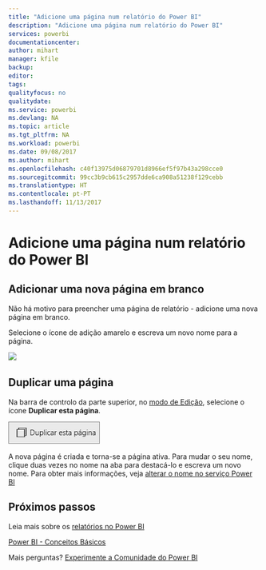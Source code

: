```yaml
---
title: "Adicione uma página num relatório do Power BI"
description: "Adicione uma página num relatório do Power BI"
services: powerbi
documentationcenter: 
author: mihart
manager: kfile
backup: 
editor: 
tags: 
qualityfocus: no
qualitydate: 
ms.service: powerbi
ms.devlang: NA
ms.topic: article
ms.tgt_pltfrm: NA
ms.workload: powerbi
ms.date: 09/08/2017
ms.author: mihart
ms.openlocfilehash: c40f13975d06879701d8966ef5f97b43a298cce0
ms.sourcegitcommit: 99cc3b9cb615c2957dde6ca908a51238f129cebb
ms.translationtype: HT
ms.contentlocale: pt-PT
ms.lasthandoff: 11/13/2017
---
```

# <a name="add-a-page-to-a-power-bi-report"></a>Adicione uma página num relatório do Power BI
## <a name="add-a-new-blank-page"></a>Adicionar uma nova página em branco
Não há motivo para preencher uma página de relatório - adicione uma nova página em branco.

Selecione o ícone de adição amarelo e escreva um novo nome para a página.  

![](media/power-bi-report-add-page/reorderpages2.gif)

## <a name="duplicate-a-page"></a>Duplicar uma página
Na barra de controlo da parte superior, no [modo de Edição](service-interact-with-a-report-in-editing-view.md), selecione o ícone **Duplicar esta página**.

![](media/power-bi-report-add-page/pbi_duplicate.png)

A nova página é criada e torna-se a página ativa. Para mudar o seu nome, clique duas vezes no nome na aba para destacá-lo e escreva um novo nome.  Para obter mais informações, veja [alterar o nome no serviço Power BI](service-rename.md)

## <a name="next-steps"></a>Próximos passos
Leia mais sobre os [relatórios no Power BI](service-reports.md)

[Power BI - Conceitos Básicos](service-basic-concepts.md)

Mais perguntas? [Experimente a Comunidade do Power BI](http://community.powerbi.com/)

